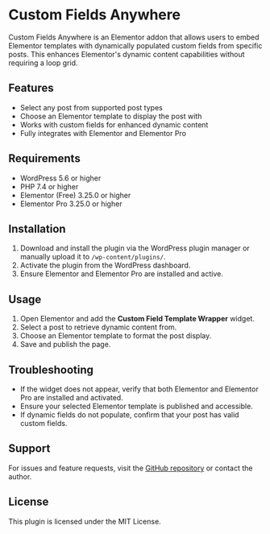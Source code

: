 # Custom Fields Anywhere

Custom Fields Anywhere is an Elementor addon that allows users to embed Elementor templates with dynamically populated custom fields from specific posts. This enhances Elementor's dynamic content capabilities without requiring a loop grid.

## Features
- Select any post from supported post types
- Choose an Elementor template to display the post with
- Works with custom fields for enhanced dynamic content
- Fully integrates with Elementor and Elementor Pro

## Requirements
- WordPress 5.6 or higher
- PHP 7.4 or higher
- Elementor (Free) 3.25.0 or higher
- Elementor Pro 3.25.0 or higher

## Installation
1. Download and install the plugin via the WordPress plugin manager or manually upload it to `/wp-content/plugins/`.
2. Activate the plugin from the WordPress dashboard.
3. Ensure Elementor and Elementor Pro are installed and active.

## Usage
1. Open Elementor and add the **Custom Field Template Wrapper** widget.
2. Select a post to retrieve dynamic content from.
3. Choose an Elementor template to format the post display.
4. Save and publish the page.

## Troubleshooting
- If the widget does not appear, verify that both Elementor and Elementor Pro are installed and activated.
- Ensure your selected Elementor template is published and accessible.
- If dynamic fields do not populate, confirm that your post has valid custom fields.

## Support
For issues and feature requests, visit the [GitHub repository](https://github.com/fragrance99/custom-fields-anywhere) or contact the author.

## License
This plugin is licensed under the MIT License.
